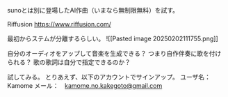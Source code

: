 sunoとは別に登場したAI作曲（いまなら無制限無料）を試す。

Riffusion
https://www.riffusion.com/

最初からステムが分離するらしい。
![[Pasted image 20250202111755.png]]

自分のオーディオをアップして音楽を生成できる？
つまり自作伴奏に歌を付けられる？
歌の歌詞は自分で指定できるのか？

試してみる。
とりあえず、以下のアカウントでサインアップ。
ユーザ名：　Kamome
メール：　kamome.no.kakegoto@gmail.com



